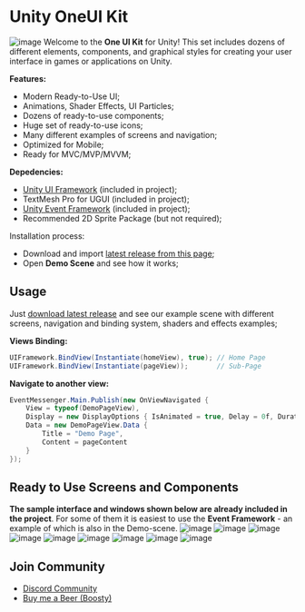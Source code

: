 # Unity OneUI Kit
![image](https://github.com/DevsDaddy/OneUIKit/assets/147835900/0cf9beef-d2d6-4093-a412-d311d09cd938)
Welcome to the **One UI Kit** for Unity! This set includes dozens of different elements, components, and graphical styles for creating your user interface in games or applications on Unity.

**Features:**
- Modern Ready-to-Use UI;
- Animations, Shader Effects, UI Particles;
- Dozens of ready-to-use components;
- Huge set of ready-to-use icons;
- Many different examples of screens and navigation;
- Optimized for Mobile;
- Ready for MVC/MVP/MVVM;

**Depedencies:**
- [Unity UI Framework](https://github.com/DevsDaddy/UIFramework) (included in project);
- TextMesh Pro for UGUI (included in project);
- [Unity Event Framework](https://github.com/DevsDaddy/UnityEventFramework) (included in project);
- Recommended 2D Sprite Package (but not required);

Installation process:
- Download and import [latest release from this page](https://github.com/DevsDaddy/OneUIKit/releases);
- Open **Demo Scene** and see how it works;

## Usage
Just [download latest release](https://github.com/DevsDaddy/OneUIKit/releases) and see our example scene with different screens, navigation and binding system, shaders and effects examples;

**Views Binding:**
```csharp
UIFramework.BindView(Instantiate(homeView), true); // Home Page
UIFramework.BindView(Instantiate(pageView));       // Sub-Page
```

**Navigate to another view:**
```csharp
EventMessenger.Main.Publish(new OnViewNavigated {
    View = typeof(DemoPageView),
    Display = new DisplayOptions { IsAnimated = true, Delay = 0f, Duration = 0.5f, Type = AnimationType.Fade },
    Data = new DemoPageView.Data {
        Title = "Demo Page",
        Content = pageContent
    }
});
```

## Ready to Use Screens and Components
**The sample interface and windows shown below are already included in the project**. For some of them it is easiest to use the **Event Framework** - an example of which is also in the Demo-scene.
![image](https://github.com/DevsDaddy/OneUIKit/assets/147835900/2d0d13db-8260-4d82-a10e-106e61b9ec29)
![image](https://github.com/DevsDaddy/OneUIKit/assets/147835900/730c665b-41a4-4e1a-bc44-2e787fedd2fd)
![image](https://github.com/DevsDaddy/OneUIKit/assets/147835900/e3517445-6bb9-4fa6-a33c-65a9eeacd16f)
![image](https://github.com/DevsDaddy/OneUIKit/assets/147835900/cb671207-4dbd-47fb-a68c-4d37fa569a5b)
![image](https://github.com/DevsDaddy/OneUIKit/assets/147835900/255ddaf2-03d8-497f-aeda-9ecaf65e494d)
![image](https://github.com/DevsDaddy/OneUIKit/assets/147835900/68253a91-d1a3-46cc-88b7-fb0837ab240b)
![image](https://github.com/DevsDaddy/OneUIKit/assets/147835900/bbe59a83-6ff3-4752-88c8-4ea7a0b1f478)
![image](https://github.com/DevsDaddy/OneUIKit/assets/147835900/8675f7f0-37c9-461a-873f-64e0032694cd)
![image](https://github.com/DevsDaddy/OneUIKit/assets/147835900/3c966941-2ece-415e-b2e7-3b9b80d31c0e)

## Join Community
- <a href="https://discord.gg/xuNTKRDebx">Discord Community</a>
- <a href="https://boosty.to/devsdaddy">Buy me a Beer (Boosty)</a>
